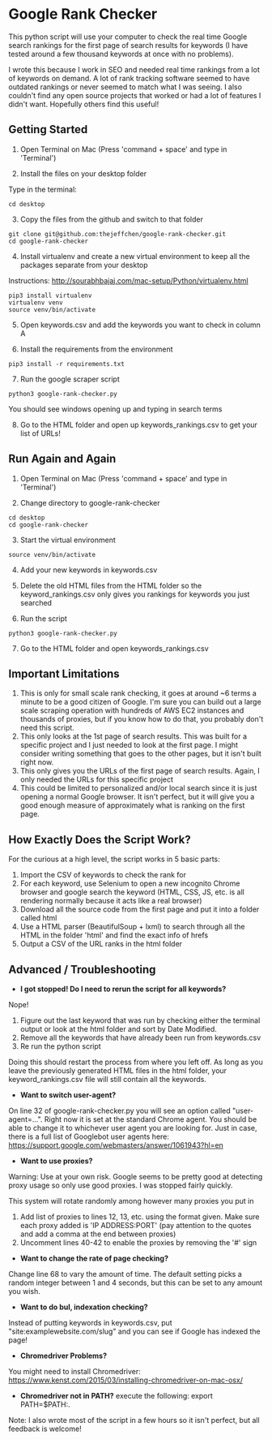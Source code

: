 # Google Rank Checker

This python script will use your computer to check the real time Google search rankings for the first page of search results for keywords (I have tested around a few thousand keywords at once with no problems).

I wrote this because I work in SEO and needed real time rankings from a lot of keywords on demand. A lot of rank tracking software seemed to have outdated rankings or never seemed to match what I was seeing. I also couldn't find any open source projects that worked or had a lot of features I didn't want. Hopefully others find this useful!

## Getting Started

1) Open Terminal on Mac (Press 'command + space' and type in 'Terminal')

2) Install the files on your desktop folder

Type in the terminal:

```
cd desktop
```

3) Copy the files from the github and switch to that folder
```
git clone git@github.com:thejeffchen/google-rank-checker.git
cd google-rank-checker
```

4) Install virtualenv and create a new virtual environment to keep all the packages separate from your desktop 

Instructions: http://sourabhbajaj.com/mac-setup/Python/virtualenv.html
```
pip3 install virtualenv
virtualenv venv
source venv/bin/activate
```

5) Open keywords.csv and add the keywords you want to check in column A

6) Install the requirements from the environment

```
pip3 install -r requirements.txt
```

7) Run the google scraper script
```
python3 google-rank-checker.py
```

You should see windows opening up and typing in search terms

8) Go to the HTML folder and open up keywords_rankings.csv to get your list of URLs!

## Run Again and Again

1) Open Terminal on Mac (Press 'command + space' and type in 'Terminal')

2) Change directory to google-rank-checker
```
cd desktop
cd google-rank-checker
```

3) Start the virtual environment
```
source venv/bin/activate
```

4) Add your new keywords in keywords.csv

5) Delete the old HTML files from the HTML folder so the keyword_rankings.csv only gives you rankings for keywords you just searched

6) Run the script
```
python3 google-rank-checker.py
```

7) Go to the HTML folder and open keywords_rankings.csv

## Important Limitations
1) This is only for small scale rank checking, it goes at around ~6 terms a minute to be a good citizen of Google. I'm sure you can build out a large scale scraping operation with hundreds of AWS EC2 instances and thousands of proxies, but if you know how to do that, you probably don't need this script.
2) This only looks at the 1st page of search results. This was built for a specific project and I just needed to look at the first page. I might consider writing something that goes to the other pages, but it isn't built right now.
3) This only gives you the URLs of the first page of search results. Again, I only needed the URLs for this specific project
4) This could be limited to personalized and/or local search since it is just opening a normal Google browser. It isn't perfect, but it will give you a good enough measure of approximately what is ranking on the first page.

## How Exactly Does the Script Work?

For the curious at a high level, the script works in 5 basic parts:
1) Import the CSV of keywords to check the rank for
2) For each keyword, use Selenium to open a new incognito Chrome browser and google search the keyword (HTML, CSS, JS, etc. is all rendering normally because it acts like a real browser)
3) Download all the source code from the first page and put it into a folder called html
4) Use a HTML parser (BeautifulSoup + lxml) to search through all the HTML in the folder 'html' and find the exact info of hrefs
5) Output a CSV of the URL ranks in the html folder

## Advanced / Troubleshooting
* **I got stopped! Do I need to rerun the script for all keywords?**

Nope! 
1) Figure out the last keyword that was run by checking either the terminal output or look at the html folder and sort by Date Modified.
2) Remove all the keywords that have already been run from keywords.csv
3) Re run the python script

Doing this should restart the process from where you left off. As long as you leave the previously generated HTML files in the html folder, your keyword_rankings.csv file will still contain all the keywords.

* **Want to switch user-agent?**

On line 32 of google-rank-checker.py you will see an option called "user-agent=...". Right now it is set at the standard Chrome agent. You should be able to change it to whichever user agent you are looking for. Just in case, there is a full list of Googlebot user agents here: https://support.google.com/webmasters/answer/1061943?hl=en

* **Want to use proxies?**

Warning: Use at your own risk. Google seems to be pretty good at detecting proxy usage so only use good proxies. I was stopped fairly quickly.

This system will rotate randomly among however many proxies you put in

1) Add list of proxies to lines 12, 13, etc. using the format given. Make sure each proxy added is 'IP ADDRESS:PORT' (pay attention to the quotes and add a comma at the end between proxies)
2) Uncomment lines 40-42 to enable the proxies by removing the '#' sign

* **Want to change the rate of page checking?**

Change line 68 to vary the amount of time. The default setting picks a random integer between 1 and 4 seconds, but this can be set to any amount you wish. 

* **Want to do bul, indexation checking?**

Instead of putting keywords in keywords.csv, put "site:examplewebsite.com/slug" and you can see if Google has indexed the page!

* **Chromedriver Problems?** 

You might need to install Chromedriver: 
https://www.kenst.com/2015/03/installing-chromedriver-on-mac-osx/

* **Chromedriver not in PATH?**
execute the following: export PATH=$PATH:.

Note: I also wrote most of the script in a few hours so it isn't perfect, but all feedback is welcome!
